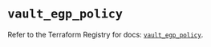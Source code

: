 # `vault_egp_policy`

Refer to the Terraform Registry for docs: [`vault_egp_policy`](https://registry.terraform.io/providers/hashicorp/vault/4.1.0/docs/resources/egp_policy).

